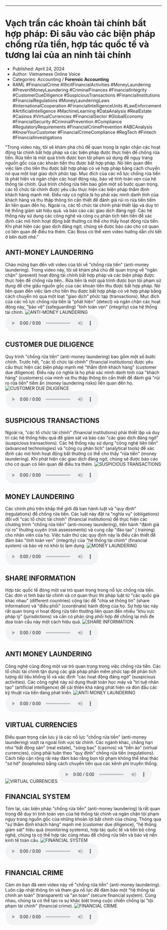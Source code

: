 
---

# Vạch trần các khoản tài chính bất hợp pháp: Đi sâu vào các biện pháp chống rửa tiền, hợp tác quốc tế và tương lai của an ninh tài chính

- Published: April 24, 2024
- Author: Vietnamese Online Voice
- Categories: Accounting / **Forensic Accounting**
- #AML #FinancialCrime #IllicitFinancialActivities #MoneyLaundering #PreventMoneyLaundering #CriminalFinances #FinancialIntegrity #CustomerDueDiligence #SuspiciousTransactions #FinancialInstitutions #FinancialRegulations #MoneyLaunderingLaws #InternationalCooperation #FinancialIntelligenceUnits #LawEnforcement #ArtificialIntelligence #MachineLearning #DataAnalysis #RealEstate #Casinos #VirtualCurrencies #FinancialSector #GlobalEconomy #FinancialSecurity #CriminalPrevention #Compliance #RegulatoryRequirements #FinancialCrimePrevention #ABCAnalysis #KnowYourCustomer #FinancialCrimeCompliance #RegTech #Fintech #FinancialInvestigations

"Trong video này, tôi sẽ khám phá chủ đề quan trọng là ngăn chặn các hoạt động tài chính bất hợp pháp và các biện pháp được thực hiện để chống rửa tiền. Rửa tiền là một quá trình được bọn tội phạm sử dụng để ngụy trang nguồn gốc của các khoản tiền thu được bất hợp pháp. Nó liên quan đến việc làm cho tiền thu được bất hợp pháp có vẻ hợp pháp bằng cách chuyển nó qua một loạt giao dịch phức tạp. Mục đích của các nỗ lực chống rửa tiền là phát hiện và ngăn chặn các hoạt động này, bảo vệ tính toàn vẹn của hệ thống tài chính. Quá trình chống rửa tiền bao gồm một số bước quan trọng. các tổ chức tài chính được yêu cầu thực hiện các biện pháp thẩm định khách hàng mạnh mẽ. Điều này có nghĩa là họ phải xác minh danh tính của khách hàng và thu thập thông tin cần thiết để đánh giá rủi ro rửa tiền tiềm ẩn liên quan đến họ. Ngoài ra, các tổ chức tài chính phải thiết lập và duy trì hệ thống giám sát hiệu quả. và báo cáo các giao dịch đáng ngờ. Các hệ thống này sử dụng các công nghệ và công cụ phân tích tiên tiến để xác định các mô hình hoạt động bất thường có thể cho thấy hoạt động rửa tiền. Khi phát hiện các giao dịch đáng ngờ, chúng sẽ được báo cáo cho cơ quan có liên quan để điều tra thêm. Các Boss có thể xem video hướng dẫn chi tiết ở bên dưới nhé."


## ANTI-MONEY LAUNDERING

Chào mừng bạn đến với video của tôi về "chống rửa tiền" (anti-money laundering). Trong video này, tôi sẽ khám phá chủ đề quan trọng về "ngăn chặn" (prevent) hoạt động tài chính bất hợp pháp và các biện pháp được thực hiện để chống rửa tiền.. Rửa tiền là một quá trình được bọn tội phạm sử dụng để che giấu nguồn gốc của các khoản tiền thu được bất hợp pháp. Nó liên quan đến việc làm cho tiền thu được bất hợp pháp có vẻ hợp pháp bằng cách chuyển nó qua một loạt "giao dịch" phức tạp (transactions). Mục đích của các nỗ lực chống rửa tiền là "phát hiện" (detect) và ngăn chặn các hoạt động này, "bảo vệ" (safeguarding) "tính toàn vẹn" (integrity) của hệ thống tài chính.
![ANTI-MONEY LAUNDERING](https://http-archiver-apis-production-80.schnworks.com/storage/images/transitions/2024-04-24/transition-7478447816-Montserrat-SemiBold-7B1FA2.jpg)
<audio controls>
    <source src="https://http-archiver-apis-production-80.schnworks.com/storage/audio/file-32738746053.mp3" type="audio/mpeg">
</audio>



## CUSTOMER DUE DILIGENCE

Quy trình "chống rửa tiền" (anti-money laundering) bao gồm một số bước chính. Trước hết, "các tổ chức tài chính" (financial institutions) được yêu cầu thực hiện các biện pháp mạnh mẽ "thẩm định khách hàng" (customer due diligence). Điều này có nghĩa là họ phải xác minh danh tính của "khách hàng" (customers) của mình và thu thập thông tin cần thiết để đánh giá "rủi ro rửa tiền" tiềm ẩn (money laundering risks) liên quan đến họ.
![CUSTOMER DUE DILIGENCE](https://http-archiver-apis-production-80.schnworks.com/storage/images/transitions/2024-04-24/transition--17944861335-Montserrat-ExtraBold-283593.jpg)
<audio controls>
    <source src="https://http-archiver-apis-production-80.schnworks.com/storage/audio/file-29527966419.mp3" type="audio/mpeg">
</audio>



## SUSPICIOUS TRANSACTIONS

Ngoài ra, "các tổ chức tài chính" (financial institutions) phải thiết lập và duy trì các hệ thống hiệu quả để giám sát và báo cáo "các giao dịch đáng ngờ" (suspicious transactions). Các hệ thống này sử dụng "công nghệ tiên tiến" (advanced technologies) và "công cụ phân tích" (analytical tools) để xác định các mô hình hoạt động bất thường có thể cho thấy "rửa tiền" (money laundering). Khi phát hiện các giao dịch đáng ngờ, chúng sẽ được báo cáo cho cơ quan có liên quan để điều tra thêm.
![SUSPICIOUS TRANSACTIONS](https://http-archiver-apis-production-80.schnworks.com/storage/images/transitions/2024-04-24/transition-33016241962-Montserrat-Black-9C27B0.jpg)
<audio controls>
    <source src="https://http-archiver-apis-production-80.schnworks.com/storage/audio/file-2139877990.mp3" type="audio/mpeg">
</audio>



## MONEY LAUNDERING

Các chính phủ trên khắp thế giới đã ban hành luật và "quy định" (regulations) để chống rửa tiền. Các luật này đặt ra "nghĩa vụ" (obligations) đối với "các tổ chức tài chính" (financial institutions) để thực hiện các chương trình "chống rửa tiền" (anti-money laundering), tiến hành "đánh giá rủi ro" thường xuyên (risk assessments) và cung cấp "đào tạo" ( training) cho nhân viên của họ. Việc tuân thủ các quy định này là điều cần thiết để đảm bảo "tính toàn vẹn" (integrity) của "hệ thống tài chính" (financial system) và bảo vệ nó khỏi bị lạm dụng.
![MONEY LAUNDERING](https://http-archiver-apis-production-80.schnworks.com/storage/images/transitions/2024-04-24/transition--27777422475-Montserrat-SemiBold-512DA8.jpg)
<audio controls>
    <source src="https://http-archiver-apis-production-80.schnworks.com/storage/audio/file-44327915569.mp3" type="audio/mpeg">
</audio>



## SHARE INFORMATION

Hợp tác quốc tế đóng một vai trò quan trọng trong nỗ lực chống rửa tiền. Các đơn vị tình báo tài chính và cơ quan thực thi pháp luật từ "các quốc gia khác nhau" (different countries) cộng tác để "chia sẻ thông tin" (share information) và "điều phối" (coordinate) ​​hành động của họ. Sự hợp tác này rất quan trọng vì hoạt động rửa tiền thường liên quan đến nhiều "khu vực pháp lý" (jurisdictions) và cần có phản ứng phối hợp để chống lại mối đe dọa toàn cầu này một cách hiệu quả.
![SHARE INFORMATION](https://http-archiver-apis-production-80.schnworks.com/storage/images/transitions/2024-04-24/transition-11520511353-Montserrat-Regular-7B1FA2.jpg)
<audio controls>
    <source src="https://http-archiver-apis-production-80.schnworks.com/storage/audio/file-36592460940.mp3" type="audio/mpeg">
</audio>



## ANTI MONEY LAUNDERING

Công nghệ cũng đóng một vai trò quan trọng trong việc chống rửa tiền. Các tổ chức tài chính tận dụng các giải pháp phần mềm phức tạp để phân tích lượng dữ liệu khổng lồ và xác định "các hoạt động đáng ngờ" (suspicious activities). Các công nghệ này sử dụng thuật toán học máy và "trí tuệ nhân tạo" (artificial intelligence) để cải thiện khả năng phát hiện và đón đầu các kỹ thuật rửa tiền đang phát triển.
![ANTI MONEY LAUNDERING](https://http-archiver-apis-production-80.schnworks.com/storage/images/transitions/2024-04-24/transition-23370823286-Montserrat-Bold-004895.jpg)
<audio controls>
    <source src="https://http-archiver-apis-production-80.schnworks.com/storage/audio/file-18397349447.mp3" type="audio/mpeg">
</audio>



## VIRTUAL CURRENCIES

Điều quan trọng cần lưu ý là các nỗ lực "chống rửa tiền" (anti-money laundering) vượt ra ngoài lĩnh vực tài chính. Các ngành khác, chẳng hạn như "bất động sản" (real estate), "sòng bạc" (casinos) và "tiền ảo" (virtual currencies), cũng phải tuân theo "quy định" chống rửa tiền (regulations). Cách tiếp cận rộng rãi này đảm bảo rằng bọn tội phạm không thể khai thác "sơ hở" (loopholes) bằng cách chuyển tiền qua các kênh phi truyền thống.
![VIRTUAL CURRENCIES](https://http-archiver-apis-production-80.schnworks.com/storage/images/transitions/2024-04-24/transition--41540345337-Montserrat-SemiBold-673AB7.jpg)
<audio controls>
    <source src="https://http-archiver-apis-production-80.schnworks.com/storage/audio/file-27104584405.mp3" type="audio/mpeg">
</audio>



## FINANCIAL SYSTEM

Tóm lại, các biện pháp "chống rửa tiền" (anti-money laundering) là rất quan trọng để duy trì tính toàn vẹn của hệ thống tài chính và ngăn chặn tội phạm ngụy trang nguồn gốc của những khoản lợi bất chính của chúng. Thông qua "sự thẩm định khách hàng" mạnh mẽ (customer due diligence), "hệ thống giám sát" hiệu quả (monitoring systems), hợp tác quốc tế và tiến bộ công nghệ, chúng ta có thể hợp tác cùng nhau để chống rửa tiền và bảo vệ nền kinh tế toàn cầu.
![FINANCIAL SYSTEM](https://http-archiver-apis-production-80.schnworks.com/storage/images/transitions/2024-04-24/transition-19961958739-Montserrat-Black-512DA8.jpg)
<audio controls>
    <source src="https://http-archiver-apis-production-80.schnworks.com/storage/audio/file-56951782853.mp3" type="audio/mpeg">
</audio>



## FINANCIAL CRIME

Cảm ơn bạn đã xem video này về "chống rửa tiền" (anti-money laundering). Luôn cập nhật thông tin và tham gia nỗ lực để đảm bảo một "hệ thống tài chính an toàn" (transparent) và "an toàn" (secure financial system). Cùng nhau, chúng ta có thể tạo ra sự khác biệt trong cuộc chiến chống lại "tội phạm tài chính" (financial crime).
![FINANCIAL CRIME](https://http-archiver-apis-production-80.schnworks.com/storage/images/transitions/2024-04-24/transition--4440717794-Montserrat-SemiBold-1A237E.jpg)
<audio controls>
    <source src="https://http-archiver-apis-production-80.schnworks.com/storage/audio/file-16948926245.mp3" type="audio/mpeg">
</audio>


